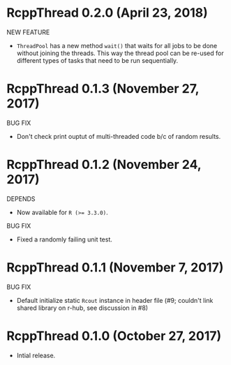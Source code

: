 # RcppThread 0.2.0 (April 23, 2018)

NEW FEATURE

* `ThreadPool` has a new method `wait()` that waits for all jobs to be done 
  without joining the threads. This way the thread pool can be re-used for 
  different types of tasks that need to be run sequentially.


# RcppThread 0.1.3 (November 27, 2017)

BUG FIX

* Don't check print ouptut of multi-threaded code b/c of random results.


# RcppThread 0.1.2 (November 24, 2017)

DEPENDS

* Now available for `R (>= 3.3.0)`.

BUG FIX

* Fixed a randomly failing unit test.


# RcppThread 0.1.1 (November 7, 2017)

BUG FIX

* Default initialize static `Rcout` instance in header file (#9; couldn't link
  shared library on r-hub, see discussion in #8) 


# RcppThread 0.1.0 (October 27, 2017)

* Intial release.



